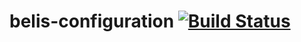 belis-configuration [![Build Status](http://ci.cismet.de/buildStatus/icon?job=belis-configuration)](https://ci.cismet.de/job/belis-configuration/)
===================
